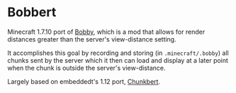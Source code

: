# Bobbert

Minecraft 1.7.10 port of [Bobby](https://github.com/Johni0702/bobby), which is a mod that allows for render distances greater than the server's view-distance setting.

It accomplishes this goal by recording and storing (in `.minecraft/.bobby`) all chunks sent by the server which it
then can load and display at a later point when the chunk is outside the server's view-distance.

Largely based on embeddedt's 1.12 port, [Chunkbert](https://github.com/Asek3/chunkbert).
